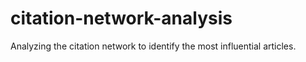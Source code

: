 # citation-network-analysis
Analyzing the citation network to identify the most influential articles.
